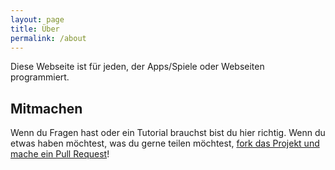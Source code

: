 ```yaml
---
layout: page
title: Über
permalink: /about
---
```


Diese Webseite ist für jeden, der Apps/Spiele oder Webseiten programmiert.

## Mitmachen

Wenn du Fragen hast oder ein Tutorial brauchst bist du hier richtig. Wenn du etwas haben möchtest, was du gerne teilen möchtest, [fork das Projekt und mache ein Pull Request](https://github.com/CodeDoctorDE/help/fork)!

